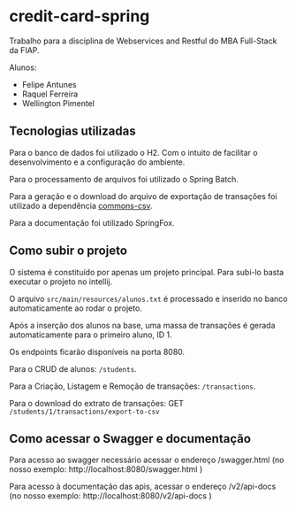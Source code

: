 # credit-card-spring

Trabalho para a disciplina de Webservices and Restful do MBA Full-Stack da FIAP.

Alunos:

- Felipe Antunes
- Raquel Ferreira
- Wellington Pimentel

## Tecnologias utilizadas

Para o banco de dados foi utilizado o H2. Com o intuito de facilitar o desenvolvimento e a configuração do ambiente.

Para o processamento de arquivos foi utilizado o Spring Batch.

Para a geração e o download do arquivo de exportação de transações foi utilizado a dependência [commons-csv](https://commons.apache.org/proper/commons-csv/dependency-info.html).

Para a documentação foi utilizado SpringFox. 
## Como subir o projeto

O sistema é constituído por apenas um projeto principal. Para subi-lo basta executar o projeto no intellij.

O arquivo `src/main/resources/alunos.txt` é processado e inserido no banco automaticamente ao rodar o projeto.

Após a inserção dos alunos na base, uma massa de transações é gerada automaticamente para o primeiro aluno, ID 1.

Os endpoints ficarão disponíveis na porta 8080.

Para o CRUD de alunos: `/students`.

Para a Criação, Listagem e Remoção de transações: `/transactions`.

Para o download do extrato de transações: GET `/students/1/transactions/export-to-csv`

## Como acessar o Swagger e documentação

Para acesso ao swagger necessário acessar o endereço /swagger.html (no nosso exemplo: http://localhost:8080/swagger.html )

Para acesso à documentação das apis, acessar o endereço /v2/api-docs (no nosso exemplo: http://localhost:8080/v2/api-docs )
